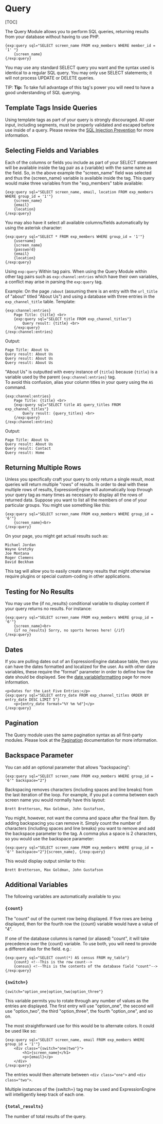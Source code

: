 <!--
    This source file is part of the open source project
    ExpressionEngine User Guide (https://github.com/ExpressionEngine/ExpressionEngine-User-Guide)

    @link      https://expressionengine.com/
    @copyright Copyright (c) 2003-2020, Packet Tide, LLC (https://packettide.com)
    @license   https://expressionengine.com/license Licensed under Apache License, Version 2.0
-->

# Query

[TOC]

The Query Module allows you to perform SQL queries, returning results from your database without having to use PHP.

    {exp:query sql="SELECT screen_name FROM exp_members WHERE member_id = '1' "}
        {screen_name}
    {/exp:query}

You may use any standard SELECT query you want and the syntax used is identical to a regular SQL query. You may only use SELECT statements; it will not process UPDATE or DELETE queries.

TIP: **Tip:** To take full advantage of this tag's power you will need to have a good understanding of SQL querying.

## Template Tags Inside Queries

Using template tags as part of your query is strongly discouraged. All user input, including segments, must be properly validated and escaped before use inside of a query. Please review the [SQL Injection Prevention](development/guidelines/security.md#sql-injection-prevention) for more information.

## Selecting Fields and Variables

Each of the columns or fields you include as part of your SELECT statement will be available inside the tag pair as a {variable} with the same name as the field. So, in the above example the "screen_name" field was selected and thus the {screen_name} variable is available inside the tag. This query would make three variables from the "exp_members" table available:

    {exp:query sql="SELECT screen_name, email, location FROM exp_members WHERE group_id = '1'"}
        {screen_name}
        {email}
        {location}
    {/exp:query}

You may also have it select all available columns/fields automatically by using the asterisk character:

    {exp:query sql="SELECT * FROM exp_members WHERE group_id = '1'"}
        {username}
        {screen_name}
        {password}
        {email}
        {location}
    {/exp:query}

Using `exp:query` Within tag pairs.
When using the Query Module within other tag pairs such as `exp:channel:entries` which have their own variables, a conflict may arise in parsing the `exp:query` tag. 

Example:
On the page `/about` (assuming there is an entry with the `url_title` of "about" titled "About Us") and using a database with three entries in the `exp_channel_title` table.
Template:
```
{exp:channel:entries}
    Page Title: {title} <br>
    {exp:query sql="SELECT title FROM exp_channel_titles"}
        Query result: {title} <br>
    {/exp:query}
{/exp:channel:entries}
```
Output:
```
Page Title: About Us
Query result: About Us
Query result: About Us
Query result: About Us
```

"About Us" is outputted with every instance of `{title}` because `{title}` is a variable used by the parent `{exp:channel:entries}` tag.    
To avoid this confusion, alias your column titles in your query using the `AS` command.
```
{exp:channel:entries}
    Page Title: {title} <br>
    {exp:query sql="SELECT title AS query_titles FROM exp_channel_titles"}
        Query result: {query_titles} <br>
    {/exp:query}
{/exp:channel:entries}
```
Output:
```
Page Title: About Us
Query result: About Us
Query result: Contact
Query result: Home
```


## Returning Multiple Rows

Unless you specifically craft your query to only return a single result, most queries will return multiple "rows" of results. In order to deal with these multiple rows of results, ExpressionEngine will automatically loop through your query tag as many times as necessary to display all the rows of returned data. Suppose you want to list all the members of one of your particular groups. You might use something like this:

    {exp:query sql="SELECT screen_name FROM exp_members WHERE group_id = '6'"}
        {screen_name}<br>
    {/exp:query}

On your page, you might get actual results such as:

    Michael Jordan
    Wayne Gretzky
    Joe Montana
    Roger Clemens
    David Beckham

This tag will allow you to easily create many results that might otherwise require plugins or special custom-coding in other applications.

## Testing for No Results

You may use the {if no_results} conditional variable to display content if your query returns no results. For instance:

    {exp:query sql="SELECT screen_name FROM exp_members WHERE group_id = '6'"}
        {screen_name}<br>
        {if no_results} Sorry, no sports heroes here! {/if}
    {/exp:query}

## Dates

If you are pulling dates out of an ExpressionEngine database table, then you can have the dates formatted and localized for the user. As with other date variables, these require the "format" parameter in order to define how the date should be displayed. See the [date variableformatting](templates/date-variable-formatting.md) page for more information.

    <p>Dates for the Last Five Entries:</p>
    {exp:query sql="SELECT entry_date FROM exp_channel_titles ORDER BY entry_date DESC LIMIT 5"}
        <p>{entry_date format="%Y %m %d"}</p>
    {/exp:query}

## Pagination

The Query module uses the same pagination syntax as all first-party modules. Please look at the [Pagination](templates/pagination.md) documentation for more information.

## Backspace Parameter

You can add an optional parameter that allows "backspacing":

    {exp:query sql="SELECT screen_name FROM exp_members WHERE group_id = '6'" backspace="2"}

Backspacing removes characters (including spaces and line breaks) from the last iteration of the loop. For example, if you put a comma between each screen name you would normally have this layout:

    Brett Bretterson, Max Goldman, John Gustafson,

You might, however, not want the comma and space after the final item. By adding backspacing you can remove it. Simply count the number of characters (including spaces and line breaks) you want to remove and add the backspace parameter to the tag. A comma plus a space is 2 characters, so you would use the backspace parameter:

    {exp:query sql="SELECT screen_name FROM exp_members WHERE group_id = '6'" backspace="2"}{screen_name}, {/exp:query}

This would display output similar to this:

    Brett Bretterson, Max Goldman, John Gustafson

## Additional Variables

The following variables are automatically available to you:

### `{count}`

The "count" out of the current row being displayed. If five rows are being displayed, then for the fourth row the {count} variable would have a value of "4".

If one of the database columns is named (or aliased) "count", it will take precedence over the {count} variable. To use both, you will need to provide a different alias for the field. e.g.:

    {exp:query sql="SELECT count(*) AS census FROM my_table"}
        {count} <!--This is the row count-->
        {census} <!--This is the contents of the database field "count"-->
    {/exp:query}

### `{switch=}`

    {switch="option_one|option_two|option_three"}

This variable permits you to rotate through any number of values as the entries are displayed. The first entry will use "option_one", the second will use "option_two", the third "option_three", the fourth "option_one", and so on.

The most straightforward use for this would be to alternate colors. It could be used like so:

    {exp:query sql="SELECT screen_name, email FROM exp_members WHERE group_id = '1'"}
        <div class="{switch="one|two"}">
            <h1>{screen_name}</h1>
            <p>{email}</p>
        </div>
    {/exp:query}

The entries would then alternate between `<div class="one">` and `<div class="two">`.

Multiple instances of the {switch=} tag may be used and ExpressionEngine will intelligently keep track of each one.

### `{total_results}`

The number of total results of the query.
